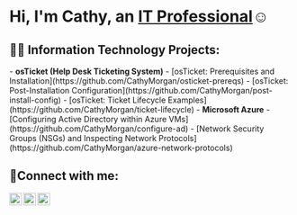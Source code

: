<h1>Hi, I'm Cathy, an <a href="https://linkedin.com/in/CathyMorgan/morganblade1@hotmail.co.uk/">IT Professional</a>☺</h1>

<h2>👩‍💻 Information Technology Projects:</h2>
- <b>osTicket (Help Desk Ticketing System)</b>
  - [osTicket: Prerequisites and Installation](https://github.com/CathyMorgan/osticket-prereqs)
  - [osTicket: Post-Installation Configuration](https://github.com/CathyMorgan/post-install-config)
  - [osTicket: Ticket Lifecycle Examples](https://github.com/CathyMorgan/ticket-lifecycle)
- <b>Microsoft Azure</b>
  - [Configuring Active Directory within Azure VMs](https://github.com/CathyMorgan/configure-ad)
  - [Network Security Groups (NSGs) and Inspecting Network Protocols](https://github.com/CathyMorgan/azure-network-protocols)

<h2>🤳Connect with me:</h2>

[<img align="left" alt="Josh | Twitter" width="22px" src="https://cdn.jsdelivr.net/npm/simple-icons@v3/icons/twitter.svg" />][twitter]
[<img align="left" alt="Josh | LinkedIn" width="22px" src="https://cdn.jsdelivr.net/npm/simple-icons@v3/icons/linkedin.svg" />][linkedin]
[<img align="left" alt="Josh | Instagram" width="22px" src="https://cdn.jsdelivr.net/npm/simple-icons@v3/icons/instagram.svg" />][instagram]

[twitter]: https://twitter.com/CathyMorgan
[instagram]: https://www.instagram.com/CathyMorgan
[linkedin]: https://linkedin.com/in/CathyMorgan
